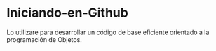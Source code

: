 # Iniciando-en-Github
Lo utilizare para desarrollar un código de base eficiente orientado a la programación de Objetos.

